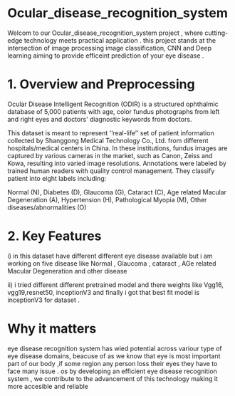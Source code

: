 # Ocular_disease_recognition_system

Welcom to our Ocular_disease_recognition_system project , where cutting-edge technology meets practical application . this project stands at the intersection of image processing  image classification, CNN and Deep learning aiming to provide efficeint prediction of your eye disease .

# 1. Overview and Preprocessing
   
Ocular Disease Intelligent Recognition (ODIR) is a structured ophthalmic database of 5,000 patients with age, color fundus photographs from left and right eyes and doctors' diagnostic keywords from doctors.

This dataset is meant to represent ‘‘real-life’’ set of patient information collected by Shanggong Medical Technology Co., Ltd. from different hospitals/medical centers in China. In these institutions, fundus images are captured by various cameras in the market, such as Canon, Zeiss and Kowa, resulting into varied image resolutions. Annotations were labeled by trained human readers with quality control management. They classify patient into eight labels including:

Normal (N),
Diabetes (D),
Glaucoma (G),
Cataract (C),
Age related Macular Degeneration (A),
Hypertension (H),
Pathological Myopia (M),
Other diseases/abnormalities (O)
# 2. Key Features
i) in this dataset have different different eye disease available but i am working on five disease like Normal , Glaucoma , cataract , AGe related Macular Degeneration and other disease 

ii) i tried different different pretrained model and there weights like Vgg16, vgg19,resnet50, inceptionV3 and finally i got that best fit model is inceptionV3
for dataset .

# Why it matters

eye disease recognition system has wied potential across variour type of eye disease domains, beacuse of as we know that eye is most important part of our body ,if some region any person loss their eyes they have to face many issue . 
os by developing an efficient eye disease recognition system , we contribute to the advancement of this technology making it more accesible and reliable


